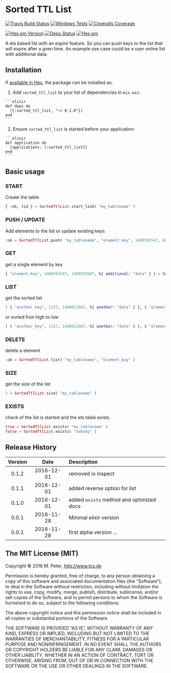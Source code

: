 # Sorted TTL List

[![Travis Build Status](https://img.shields.io/travis/mpneuried/sorted_ttl_list.svg)](https://travis-ci.org/mpneuried/sorted_ttl_list)
[![Windows Tests](https://img.shields.io/appveyor/ci/mpneuried/sorted-ttl-list.svg?label=WindowsTest)](https://ci.appveyor.com/project/mpneuried/sorted-ttl-list)
[![Coveralls Coverage](https://img.shields.io/coveralls/mpneuried/sorted_ttl_list.svg)](https://coveralls.io/github/mpneuried/sorted_ttl_list)

[![Hex.pm Version](https://img.shields.io/hexpm/v/sorted_ttl_list.svg)](https://hex.pm/packages/sorted_ttl_list)
[![Deps Status](https://beta.hexfaktor.org/badge/all/github/mpneuried/sorted_ttl_list.svg?branch=master)](https://beta.hexfaktor.org/github/mpneuried/sorted_ttl_list)
[![Hex.pm](https://img.shields.io/hexpm/dt/sorted_ttl_list.svg?maxAge=2592000)](https://hex.pm/packages/sorted_ttl_list)

A ets based list with an expire feature. So you can push keys to the list that will expire after a gven time.
An example use case could be a user online list with additional data.

## Installation

If [available in Hex](https://hex.pm/docs/publish), the package can be installed as:

  1. Add `sorted_ttl_list` to your list of dependencies in `mix.exs`:

    ```elixir
    def deps do
      [{:sorted_ttl_list, "~> 0.1.0"}]
    end
    ```

  2. Ensure `sorted_ttl_list` is started before your application:

    ```elixir
    def application do
      [applications: [:sorted_ttl_list]]
    end
    ```

## Basic usage

### START

Create the table

```elixir
{ :ok, tid } = SortedTtlList.start_link( "my_tablename" )
```

### PUSH / UPDATE

Add elements to the list or update existing keys

```elixir
:ok = SortedTtlList.push( "my_tablename", "element_key", 1480592547, 60, %{ additional: "data" } )
```

### GET

get a single element by key

```elixir
{ "element_key", 1480592547, 1480592607, %{ additional: "data" } } = SortedTtlList.get( "my_tablename", "element_key" )
```

### LIST

get the sorted list

```elixir
[ { "another_key", 1337, 1480622607, %{ another: "data" } }, { "element_key", 1480592547, 1480592607, %{ additional: "data" } } ] = SortedTtlList.list( "my_tablename" )
```

or sorted fron high to low
```elixir
[ { "another_key", 1337, 1480622607, %{ another: "data" } }, { "element_key", 1480592547, 1480592607, %{ additional: "data" } } ] = SortedTtlList.list( "my_tablename", true )
```

### DELETE

delete a element

```elixir
:ok = SortedTtlList.list( "my_tablename", "element_key" )
```

### SIZE

get the size of the list

```elixir
2 = SortedTtlList.size( "my_tablename" )
```

### EXISTS

check of the list is started and the ets table exists

```elixir
true = SortedTtlList.exists( "my_tablename" )
false = SortedTtlList.exists( "nobody" )
```

## Release History

|Version|Date|Description|
|:--:|:--:|:--|
|0.1.2|2016-12-01|removed io inspect|
|0.1.1|2016-12-01|added reverse option for list|
|0.1.0|2016-12-01|added `exists` method and optimized docs|
|0.0.1|2016-11-28|Minimal elixir version|
|0.0.1|2016-11-28|first alpha version ...|

## The MIT License (MIT)

Copyright © 2016 M. Peter, http://www.tcs.de

Permission is hereby granted, free of charge, to any person obtaining a copy of this software and associated documentation files (the “Software”), to deal in the Software without restriction, including without limitation the rights to use, copy, modify, merge, publish, distribute, sublicense, and/or sell copies of the Software, and to permit persons to whom the Software is furnished to do so, subject to the following conditions:

The above copyright notice and this permission notice shall be included in all copies or substantial portions of the Software.

THE SOFTWARE IS PROVIDED “AS IS”, WITHOUT WARRANTY OF ANY KIND, EXPRESS OR IMPLIED, INCLUDING BUT NOT LIMITED TO THE WARRANTIES OF MERCHANTABILITY, FITNESS FOR A PARTICULAR PURPOSE AND NONINFRINGEMENT. IN NO EVENT SHALL THE AUTHORS OR COPYRIGHT HOLDERS BE LIABLE FOR ANY CLAIM, DAMAGES OR OTHER LIABILITY, WHETHER IN AN ACTION OF CONTRACT, TORT OR OTHERWISE, ARISING FROM, OUT OF OR IN CONNECTION WITH THE SOFTWARE OR THE USE OR OTHER DEALINGS IN THE SOFTWARE.
